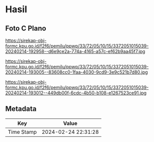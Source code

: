 # Hasil

## Foto C Plano

https://sirekap-obj-formc.kpu.go.id/f2f6/pemilu/ppwp/33/72/05/10/15/3372051015039-20240214-192958--d6e9ce2a-774a-4165-a57c-ef62b9aa45f7.jpg

https://sirekap-obj-formc.kpu.go.id/f2f6/pemilu/ppwp/33/72/05/10/15/3372051015039-20240214-193005--83608cc0-1faa-4030-9cd9-3e9c521b7d80.jpg

https://sirekap-obj-formc.kpu.go.id/f2f6/pemilu/ppwp/33/72/05/10/15/3372051015039-20240214-193012--449db00f-6cdc-4b50-b108-e1267523ce91.jpg


## Metadata

| Key        | Value               |
| ---------- | ------------------- |
| Time Stamp | 2024-02-24 22:31:28 |



